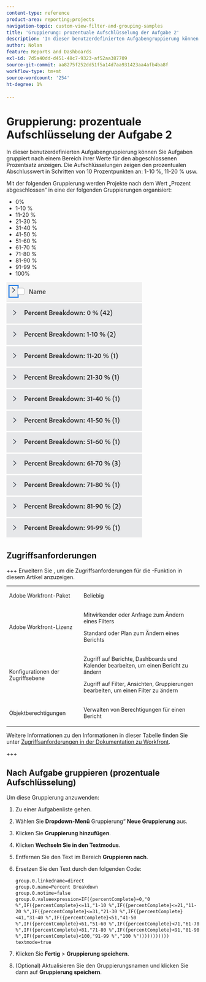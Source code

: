 ```yaml
---
content-type: reference
product-area: reporting;projects
navigation-topic: custom-view-filter-and-grouping-samples
title: 'Gruppierung: prozentuale Aufschlüsselung der Aufgabe 2'
description: 'In dieser benutzerdefinierten Aufgabengruppierung können Sie Aufgaben gruppiert nach einem Bereich ihrer Werte für den abgeschlossenen Prozentsatz anzeigen. Die Aufschlüsselungen zeigen den prozentualen Abschlusswert in Schritten von 10 Prozentpunkten an: 1-10 %, 11-20 % usw.'
author: Nolan
feature: Reports and Dashboards
exl-id: 7d5a40dd-d451-48c7-9323-af52aa387709
source-git-commit: aa8275f252dd51f5a14d7aa931423aa4afb4ba8f
workflow-type: tm+mt
source-wordcount: '254'
ht-degree: 1%

---
```


# Gruppierung: prozentuale Aufschlüsselung der Aufgabe 2

<!--Audited: 10/2024-->

In dieser benutzerdefinierten Aufgabengruppierung können Sie Aufgaben gruppiert nach einem Bereich ihrer Werte für den abgeschlossenen Prozentsatz anzeigen. Die Aufschlüsselungen zeigen den prozentualen Abschlusswert in Schritten von 10 Prozentpunkten an: 1-10 %, 11-20 % usw.

Mit der folgenden Gruppierung werden Projekte nach dem Wert „Prozent abgeschlossen“ in eine der folgenden Gruppierungen organisiert:

* 0%
* 1-10 %
* 11-20 %
* 21-30 %
* 31-40 %
* 41-50 %
* 51-60 %
* 61-70 %
* 71-80 %
* 81-90 %
* 91-99 %
* 100%

![task_10__break_grouping.png](assets/task-10--breakdown-grouping-350x547.png)

## Zugriffsanforderungen

+++ Erweitern Sie , um die Zugriffsanforderungen für die -Funktion in diesem Artikel anzuzeigen. 

<table style="table-layout:auto"> 
 <col> 
 <col> 
 <tbody> 
  <tr> 
   <td role="rowheader">Adobe Workfront-Paket</td> 
   <td> <p>Beliebig</p> </td> 
  </tr> 
  <tr> 
   <td role="rowheader">Adobe Workfront-Lizenz</td> 
   <td> 
   <p>Mitwirkender oder Anfrage zum Ändern eines Filters </p>
   <p>Standard oder Plan zum Ändern eines Berichts</p>
  </tr> 
  <tr> 
   <td role="rowheader">Konfigurationen der Zugriffsebene</td> 
   <td> <p>Zugriff auf Berichte, Dashboards und Kalender bearbeiten, um einen Bericht zu ändern</p> <p>Zugriff auf Filter, Ansichten, Gruppierungen bearbeiten, um einen Filter zu ändern</p> </td> 
  </tr> 
  <tr> 
   <td role="rowheader">Objektberechtigungen</td> 
   <td> <p>Verwalten von Berechtigungen für einen Bericht</p>  </td> 
  </tr> 
 </tbody> 
</table>

Weitere Informationen zu den Informationen in dieser Tabelle finden Sie unter [Zugriffsanforderungen in der Dokumentation zu Workfront](/help/quicksilver/administration-and-setup/add-users/access-levels-and-object-permissions/access-level-requirements-in-documentation.md).

+++

## Nach Aufgabe gruppieren (prozentuale Aufschlüsselung)

Um diese Gruppierung anzuwenden:

1. Zu einer Aufgabenliste gehen.
1. Wählen Sie **Dropdown-Menü** Gruppierung“ **Neue Gruppierung** aus.
1. Klicken Sie **Gruppierung hinzufügen**.

1. Klicken **Wechseln Sie in den Textmodus**.
1. Entfernen Sie den Text im Bereich **Gruppieren nach**.
1. Ersetzen Sie den Text durch den folgenden Code:

   ```
   group.0.linkedname=direct
   group.0.name=Percent Breakdown
   group.0.notime=false
   group.0.valueexpression=IF({percentComplete}=0,"0 %",IF({percentComplete}<=11,"1-10 %",IF({percentComplete}<=21,"11-20 %",IF({percentComplete}<=31,"21-30 %",IF({percentComplete}<41,"31-40 %",IF({percentComplete}<51,"41-50 %",IF({percentComplete}<61,"51-60 %",IF({percentComplete}<71,"61-70 %",IF({percentComplete}<81,"71-80 %",IF({percentComplete}<91,"81-90 %",IF({percentComplete}<100,"91-99 %","100 %")))))))))))
   textmode=true
   ```

1. Klicken Sie **Fertig** > **Gruppierung speichern**.
1. (Optional) Aktualisieren Sie den Gruppierungsnamen und klicken Sie dann auf **Gruppierung speichern**.
